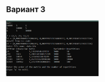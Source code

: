 ## Вариант 3

<img src="https://github.com/AndreyZeberg/CSLabs/blob/main/Lab6/results.png" width=50% height=50%>
